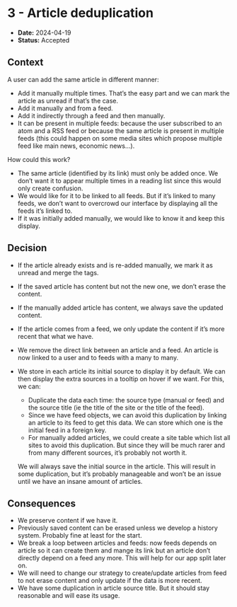 # 3 - Article deduplication

* **Date:** 2024-04-19
* **Status:** Accepted


## Context

A user can add the same article in different manner:
* Add it manually multiple times. That’s the easy part and we can mark the article as unread if that’s the case.
* Add it manually and from a feed.
* Add it indirectly through a feed and then manually.
* It can be present in multiple feeds: because the user subscribed to an atom and a RSS feed or because the same article is present in multiple feeds (this could happen on some media sites which propose multiple feed like main news, economic news…).

How could this work?
* The same article (identified by its link) must only be added once. We don’t want it to appear multiple times in a reading list since this would only create confusion.
* We would like for it to be linked to all feeds. But if it’s linked to many feeds, we don’t want to overcrowd our interface by displaying all the feeds it’s linked to.
* If it was initially added manually, we would like to know it and keep this display.


## Decision

* If the article already exists and is re-added manually, we mark it as unread and merge the tags.
* If the saved article has content but not the new one, we don’t erase the content.
* If the manually added article has content, we always save the updated content.
* If the article comes from a feed, we only update the content if it’s more recent that what we have.
* We remove the direct link between an article and a feed. An article is now linked to a user and to feeds with a many to many.
* We store in each article its initial source to display it by default. We can then display the extra sources in a tooltip on hover if we want. For this, we can:
  * Duplicate the data each time: the source type (manual or feed) and the source title (ie the title of the site or the title of the feed).
  * Since we have feed objects, we can avoid this duplication by linking an article to its feed to get this data. We can store which one is the initial feed in a foreign key.
  * For manually added articles, we could create a site table which list all sites to avoid this duplication. But since they will be much rarer and from many different sources, it’s probably not worth it.
  
  We will always save the initial source in the article. This will result in some duplication, but it’s probably manageable and won’t be an issue until we have an insane amount of articles.


## Consequences

* We preserve content if we have it.
* Previously saved content can be erased unless we develop a history system. Probably fine at least for the start.
* We break a loop between articles and feeds: now feeds depends on article so it can create them and mange its link but an article don’t directly depend on a feed any more. This will help for our app split later on.
* We will need to change our strategy to create/update articles from feed to not erase content and only update if the data is more recent.
* We have some duplication in article source title. But it should stay reasonable and will ease its usage.

